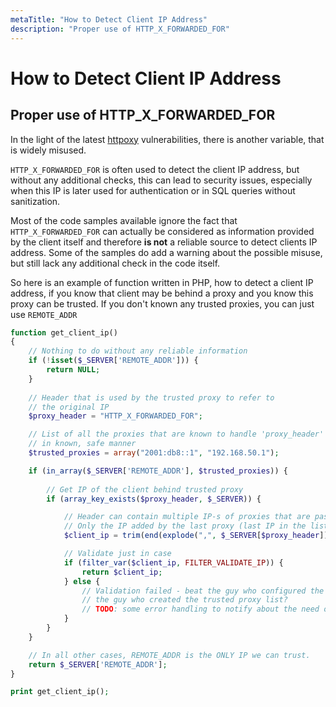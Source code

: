 ```yaml
---
metaTitle: "How to Detect Client IP Address"
description: "Proper use of HTTP_X_FORWARDED_FOR"
---
```


# How to Detect Client IP Address



## Proper use of HTTP_X_FORWARDED_FOR


In the light of the latest [httpoxy](https://httpoxy.org/) vulnerabilities, there is another variable, that is widely misused.

`HTTP_X_FORWARDED_FOR` is often used to detect the client IP address, but without any additional checks, this can lead to security issues, especially when this IP is later used for authentication or in SQL queries without sanitization.

Most of the code samples available ignore the fact that `HTTP_X_FORWARDED_FOR` can actually be considered as information provided by the client itself and therefore **is not** a reliable source to detect clients IP address. Some of the samples do add a warning about the possible misuse, but still lack any additional check in the code itself.

So here is an example of function written in PHP, how to detect a client IP address, if you know that client may be behind a proxy and you know this proxy can be trusted. If you don't known any trusted proxies, you can just use `REMOTE_ADDR`

```php
function get_client_ip()
{
    // Nothing to do without any reliable information
    if (!isset($_SERVER['REMOTE_ADDR'])) {
        return NULL;
    }
    
    // Header that is used by the trusted proxy to refer to
    // the original IP
    $proxy_header = "HTTP_X_FORWARDED_FOR";

    // List of all the proxies that are known to handle 'proxy_header'
    // in known, safe manner
    $trusted_proxies = array("2001:db8::1", "192.168.50.1");

    if (in_array($_SERVER['REMOTE_ADDR'], $trusted_proxies)) {
        
        // Get IP of the client behind trusted proxy
        if (array_key_exists($proxy_header, $_SERVER)) {

            // Header can contain multiple IP-s of proxies that are passed through.
            // Only the IP added by the last proxy (last IP in the list) can be trusted.
            $client_ip = trim(end(explode(",", $_SERVER[$proxy_header])));

            // Validate just in case
            if (filter_var($client_ip, FILTER_VALIDATE_IP)) {
                return $client_ip;
            } else {
                // Validation failed - beat the guy who configured the proxy or
                // the guy who created the trusted proxy list?
                // TODO: some error handling to notify about the need of punishment
            }
        }
    }

    // In all other cases, REMOTE_ADDR is the ONLY IP we can trust.
    return $_SERVER['REMOTE_ADDR'];
}

print get_client_ip();

```

